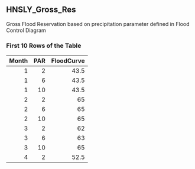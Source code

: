 ## HNSLY_Gross_Res


Gross Flood Reservation based on precipitation parameter defined in Flood Control Diagram



### First 10 Rows of the Table
|   Month |   PAR |   FloodCurve |
|--------:|------:|-------------:|
|       1 |     2 |         43.5 |
|       1 |     6 |         43.5 |
|       1 |    10 |         43.5 |
|       2 |     2 |         65   |
|       2 |     6 |         65   |
|       2 |    10 |         65   |
|       3 |     2 |         62   |
|       3 |     6 |         63   |
|       3 |    10 |         65   |
|       4 |     2 |         52.5 |